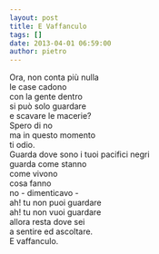 ```yaml
---
layout: post
title: E Vaffanculo
tags: []
date: 2013-04-01 06:59:00
author: pietro
---
```

Ora, non conta più nulla<br/>le case cadono<br/>con la gente dentro<br/>si può solo guardare<br/>e scavare le macerie?<br/>Spero di no<br/>ma in questo momento<br/>ti odio.<br/>Guarda dove sono i tuoi pacifici negri<br/>guarda come stanno<br/>come vivono<br/>cosa fanno<br/>no - dimenticavo -<br/>ah! tu non puoi guardare<br/>ah! tu non vuoi guardare<br/>allora resta dove sei<br/>a sentire ed ascoltare.<br/>E vaffanculo.
